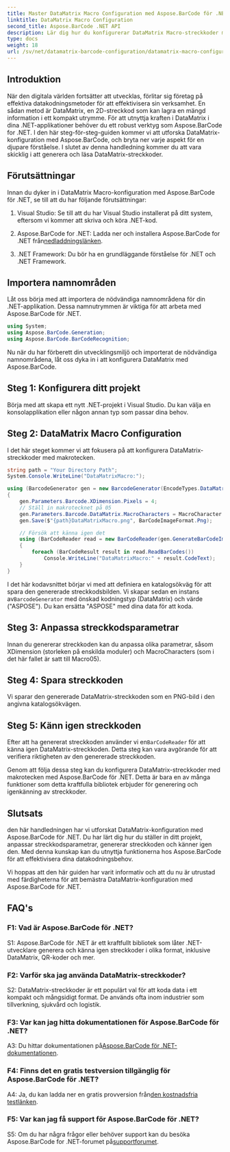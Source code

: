 ```yaml
---
title: Master DataMatrix Macro Configuration med Aspose.BarCode för .NET
linktitle: DataMatrix Macro Configuration
second_title: Aspose.BarCode .NET API
description: Lär dig hur du konfigurerar DataMatrix Macro-streckkoder med Aspose.BarCode för .NET. Generera, anpassa och känna igen DataMatrix-streckkoder i dina .NET-applikationer.
type: docs
weight: 18
url: /sv/net/datamatrix-barcode-configuration/datamatrix-macro-configuration/
---
```

## Introduktion

När den digitala världen fortsätter att utvecklas, förlitar sig företag på effektiva datakodningsmetoder för att effektivisera sin verksamhet. En sådan metod är DataMatrix, en 2D-streckkod som kan lagra en mängd information i ett kompakt utrymme. För att utnyttja kraften i DataMatrix i dina .NET-applikationer behöver du ett robust verktyg som Aspose.BarCode for .NET. I den här steg-för-steg-guiden kommer vi att utforska DataMatrix-konfiguration med Aspose.BarCode, och bryta ner varje aspekt för en djupare förståelse. I slutet av denna handledning kommer du att vara skicklig i att generera och läsa DataMatrix-streckkoder.

## Förutsättningar

Innan du dyker in i DataMatrix Macro-konfiguration med Aspose.BarCode för .NET, se till att du har följande förutsättningar:

1. Visual Studio: Se till att du har Visual Studio installerat på ditt system, eftersom vi kommer att skriva och köra .NET-kod.

2.  Aspose.BarCode for .NET: Ladda ner och installera Aspose.BarCode for .NET från[nedladdningslänken](https://releases.aspose.com/barcode/net/).

3. .NET Framework: Du bör ha en grundläggande förståelse för .NET och .NET Framework.

## Importera namnområden

Låt oss börja med att importera de nödvändiga namnområdena för din .NET-applikation. Dessa namnutrymmen är viktiga för att arbeta med Aspose.BarCode för .NET.

```csharp
using System;
using Aspose.BarCode.Generation;
using Aspose.BarCode.BarCodeRecognition;
```

Nu när du har förberett din utvecklingsmiljö och importerat de nödvändiga namnområdena, låt oss dyka in i att konfigurera DataMatrix med Aspose.BarCode.

## Steg 1: Konfigurera ditt projekt

Börja med att skapa ett nytt .NET-projekt i Visual Studio. Du kan välja en konsolapplikation eller någon annan typ som passar dina behov.

## Steg 2: DataMatrix Macro Configuration

I det här steget kommer vi att fokusera på att konfigurera DataMatrix-streckkoder med makrotecken.

```csharp
string path = "Your Directory Path";
System.Console.WriteLine("DataMatrixMacro:");

using (BarcodeGenerator gen = new BarcodeGenerator(EncodeTypes.DataMatrix, "ASPOSE"))
{
    gen.Parameters.Barcode.XDimension.Pixels = 4;
    // Ställ in makrotecknet på 05
    gen.Parameters.Barcode.DataMatrix.MacroCharacters = MacroCharacter.Macro05;
    gen.Save($"{path}DataMatrixMacro.png", BarCodeImageFormat.Png);

    // Försök att känna igen det
    using (BarCodeReader read = new BarCodeReader(gen.GenerateBarCodeImage(), DecodeType.DataMatrix))
    {
        foreach (BarCodeResult result in read.ReadBarCodes())
            Console.WriteLine("DataMatrixMacro:" + result.CodeText);
    }
}
```

 I det här kodavsnittet börjar vi med att definiera en katalogsökväg för att spara den genererade streckkodsbilden. Vi skapar sedan en instans av`BarcodeGenerator` med önskad kodningstyp (DataMatrix) och värde ("ASPOSE"). Du kan ersätta "ASPOSE" med dina data för att koda.

## Steg 3: Anpassa streckkodsparametrar

Innan du genererar streckkoden kan du anpassa olika parametrar, såsom XDimension (storleken på enskilda moduler) och MacroCharacters (som i det här fallet är satt till Macro05).

## Steg 4: Spara streckkoden

Vi sparar den genererade DataMatrix-streckkoden som en PNG-bild i den angivna katalogsökvägen.

## Steg 5: Känn igen streckkoden

 Efter att ha genererat streckkoden använder vi en`BarCodeReader` för att känna igen DataMatrix-streckkoden. Detta steg kan vara avgörande för att verifiera riktigheten av den genererade streckkoden.

Genom att följa dessa steg kan du konfigurera DataMatrix-streckkoder med makrotecken med Aspose.BarCode för .NET. Detta är bara en av många funktioner som detta kraftfulla bibliotek erbjuder för generering och igenkänning av streckkoder.

## Slutsats

den här handledningen har vi utforskat DataMatrix-konfiguration med Aspose.BarCode för .NET. Du har lärt dig hur du ställer in ditt projekt, anpassar streckkodsparametrar, genererar streckkoden och känner igen den. Med denna kunskap kan du utnyttja funktionerna hos Aspose.BarCode för att effektivisera dina datakodningsbehov.

Vi hoppas att den här guiden har varit informativ och att du nu är utrustad med färdigheterna för att bemästra DataMatrix-konfiguration med Aspose.BarCode för .NET.

## FAQ's

### F1: Vad är Aspose.BarCode för .NET?

S1: Aspose.BarCode för .NET är ett kraftfullt bibliotek som låter .NET-utvecklare generera och känna igen streckkoder i olika format, inklusive DataMatrix, QR-koder och mer.

### F2: Varför ska jag använda DataMatrix-streckkoder?

S2: DataMatrix-streckkoder är ett populärt val för att koda data i ett kompakt och mångsidigt format. De används ofta inom industrier som tillverkning, sjukvård och logistik.

### F3: Var kan jag hitta dokumentationen för Aspose.BarCode för .NET?

 A3: Du hittar dokumentationen på[Aspose.BarCode för .NET-dokumentationen](https://reference.aspose.com/barcode/net/).

### F4: Finns det en gratis testversion tillgänglig för Aspose.BarCode för .NET?

 A4: Ja, du kan ladda ner en gratis provversion från[den kostnadsfria testlänken](https://releases.aspose.com/).

### F5: Var kan jag få support för Aspose.BarCode för .NET?

 S5: Om du har några frågor eller behöver support kan du besöka Aspose.BarCode for .NET-forumet på[supportforumet](https://forum.aspose.com/c/barcode/13).
